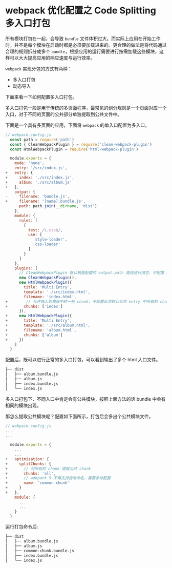 # webpack 优化配置之 Code Splitting 多入口打包

所有模块打包在一起，会导致 `bundle` 文件体积过大。而实际上应用在开始工作时，并不是每个模块在启动时都是必须要加载进来的。更合理的做法是将代码通过合理的规则拆分成多个 `bundle`，根据应用的运行需要进行按需加载这些模块，这样可以大大提高应用的响应速度与运行效率。

`webpack` 实现分包的方式有两种：

- 多入口打包
- 动态导入

下面来看一下如何配置多入口打包。

多入口打包一般是用于传统的多页面程序，最常见的划分规则是一个页面对应一个入口，对于不同的页面的公共部分单独提取到公共文件中。

下面是一个具有多页面的应用，下面将 `webpack` 的单入口配置为多入口。

```javascript
// webpack.config.js
  const path = require('path')
  const { CleanWebpackPlugin } = require('clean-webpack-plugin')
  const HtmlWebpackPlugin = require('html-webpack-plugin')

  module.exports = {
    mode: 'none',
-   entry: '/src/index.js',
+   entry: {
+     index: './src/index.js',
+     album: './src/album.js'
+   },
    output: {
-     filename: 'bundle.js',
+     filename: '[name].bundle.js',
      path: path.join(__dirname, 'dist')
    },
    module: {
      rules: [
        {
          test: /\.css$/,
          use: [
            'style-loader',
            'css-loader'
          ]
        }
      ]
    },
    plugins: [
      // CleanWebpackPlugin 默认根据配置的 output.path 路径进行清空，不配置 output.path 不生效
      new CleanWebpackPlugin(),
      new HtmlWebpackPlugin({
        title: 'Multi Entry',
        template: './src/index.html',
        filename: 'index.html',
+        // 允许插入到模板中的一些 chunk，不配置此项默认会将 entry 中所有的 chunk 注入到模板中
+       chunks: ['index'] 
      }),
+     new HtmlWebpackPlugin({
+       title: 'Multi Entry',
+       template: './src/album.html',
+       filename: 'album.html',
+       chunks: ['album']
+     })
    ]
  }

```

配置后，既可以进行正常的多入口打包，可以看到输出了多个 html 入口文件。

```bash
├── dist
│   ├── album.bundle.js
│   ├── album.js
│   ├── index.bundle.js
│   └── index.js
```

多入口打包下，不同入口中肯定会有公共模块，按照上面方法的话 bundle 中会有相同的模块出现。

那怎么提取公共模块呢？配置如下面所示，打包后会多出个公共模块文件。

```javascript
// webpack.config.js
...
...

  module.exports = {
    ...
    ...
+   optimization: {
+     splitChunks: {
+       // 对所有的 chunk 提取公共 chunk
+       chunks: 'all',
+       // webpack 5 不再支持自动命名，需要手动配置
+       name: 'common-chunk'
+     }
+   },
    module: {
      ...
      ...
    }
  }
```

运行打包命令后:

```bash
├── dist
│   ├── album.bundle.js
│   ├── album.js
│   ├── common-chunk.bundle.js
│   ├── index.bundle.js
│   └── index.js
```